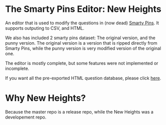 # The Smarty Pins Editor: New Heights

An editor that is used to modify the questions in (now dead) [Smarty Pins](https://smartypins.withgoogle.com).
It supports outputing to CSV, and HTML.

We also has included 2 smarty pins dataset: The original version, and the punny version.
The original version is a version that is ripped directly from Smarty Pins, while the punny version is very modified version of the original one.

The editor is mostly complete, but some features were not implemented or incomplete.

If you want all the pre-exported HTML question database, please click [here](https://crawlerop.github.io/everysmartypinsquestions/).

# Why New Heights?

Because the master repo is a release repo, while the New Heights was a developement repo.
